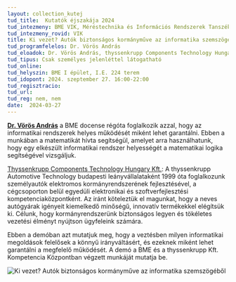 ```yaml
---
layout: collection_kutej
tud_title:  Kutatók éjszakája 2024
tud_intezmeny: BME VIK, Méréstechnika és Információs Rendszerek Tanszék
tud_intezmeny_rovid: VIK
title: Ki vezet? Autók biztonságos kormányműve az informatika szemszögéből
tud_programfelelos: Dr. Vörös András
tud_eloadok: Dr. Vörös András, thyssenkrupp Components Technology Hungary Kft. munkatársai
tud_tipus: Csak személyes jelenléttel látogatható
tud_online: 
tud_helyszin: BME I épület, I.E. 224 terem
tud_idopont: 2024. szeptember 27. 16:00-22:00
tud_regisztracio: 
tud_url: 
tud_reg: nem, nem
date:  2024-03-27
---
```


[**Dr. Vörös András**](https://inf.mit.bme.hu/members/vorosa) a BME docense régóta foglalkozik azzal, hogy az informatikai rendszerek helyes működését miként lehet garantálni.
Ebben a munkában a matematikát hívta segítségül, amelyet arra használhatunk, hogy egy elkészült informatikai rendszer helyességét a matematikai logika segítségével vizsgáljuk.

[Thyssenkrupp Components Technology Hungary Kft.](https://www.thyssenkrupp.hu/hu/): A  thyssenkrupp Automotive Technology budapesti leányvállalataként 1999 óta foglalkozunk személyautók elektromos 
kormányrendszerének fejlesztésével, a cégcsoporton belül egyedüli elektronikai és szoftverfejlesztési kompetenciaközpontként. Az iránt köteleztük el magunkat, hogy a neves autógyárak 
igényeit kiemelkedő minőségű, innovatív termékekkel elégítsük ki. Célunk, hogy kormányrendszerünk biztonságos legyen és tökéletes vezetési élményt nyújtson ügyfeleink számára.


Ebben a demóban azt mutatjuk meg, hogy a veztésben milyen informatikai megoldások felelősek a könnyű irányváltásért, és ezeknek miként lehet garantálni a megfelelő működését. A demó a BME és a thyssenkrupp Kft.  Kompetencia Központban végzett munkáját mutatja be.

![Ki vezet? Autók biztonságos kormányműve az informatika szemszögéből](images/ki-vezet-autok-biztonsagos-kormanymuve-az-informatika-szemszogebol.jpg)
